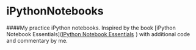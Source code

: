 # iPythonNotebooks
####My practice iPython notebooks.  Inspired by the book [iPython Notebook Essentials](<a href="http://www.amazon.com/gp/product/1783988347/ref=as_li_tl?ie=UTF8&camp=1789&creative=390957&creativeASIN=1783988347&linkCode=as2&tag=mimib-20&linkId=RWGR24UY3CRAHRI2">IPython Notebook Essentials</a><img src="http://ir-na.amazon-adsystem.com/e/ir?t=mimib-20&l=as2&o=1&a=1783988347" width="1" height="1" border="0" alt="" style="border:none !important; margin:0px !important;" />
) with additional code and commentary by me.
